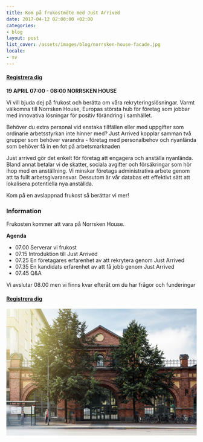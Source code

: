 ```yaml
---
title: Kom på frukostmöte med Just Arrived
date: 2017-04-12 02:00:00 +02:00
categories:
- blog
layout: post
list_cover: /assets/images/blog/norrsken-house-facade.jpg
locale:
- sv
---
```


#### [Registrera dig](https://frukost-med-just-arrived-5.confetti.events/)

__19 APRIL 07:00 - 08:00 NORRSKEN HOUSE__


Vi vill bjuda dej på frukost och berätta om våra rekryteringslösningar. Varmt välkomna till Norrsken House, Europas största hub för företag som jobbar med innovativa lösningar för positiv förändring i samhället.

Behöver du extra personal vid enstaka tillfällen eller med uppgifter som ordinarie arbetsstyrkan inte hinner med? Just Arrived kopplar samman två grupper som behöver varandra - företag med personalbehov och nyanlända som behöver få in en fot på arbetsmarknaden


Just arrived gör det enkelt för företag att engagera och anställa nyanlända. Bland annat betalar vi de skatter, sociala avgifter och försäkringar som hör ihop med en anställning. Vi minskar företags administrativa arbete genom att ta fullt arbetsgivaransvar. Dessutom är vår databas ett effektivt sätt att lokalisera potentiella nya anställda.

Kom på en avslappnad frukost så berättar vi mer!

### Information

Frukosten kommer att vara på Norrsken House.

__Agenda__

* 07.00 Serverar vi frukost
* 07.15 Introduktion till Just Arrived
* 07.25 En företagares erfarenhet av att rekrytera genom Just Arrived
* 07.35 En kandidats erfarenhet av att få jobb genom Just Arrived
* 07.45 Q&A

Vi avslutar 08.00 men vi finns kvar efteråt om du har frågor och funderingar

#### [Registrera dig](https://frukost-med-just-arrived-5.confetti.events/)

![Norrsken House](/assets/images/blog/norrsken-house-facade.jpg)


